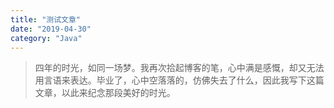 ```yaml
---
title: "测试文章"
date: "2019-04-30"
category: "Java"
---
```


> 四年的时光，如同一场梦。我再次拾起博客的笔，心中满是感慨，却又无法用言语来表达。毕业了，心中空落落的，仿佛失去了什么，因此我写下这篇文章，以此来纪念那段美好的时光。
